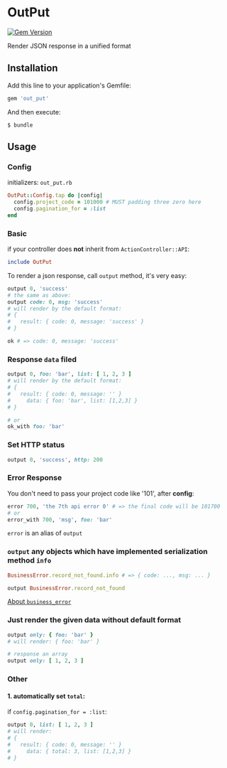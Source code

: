 # OutPut

[![Gem Version](https://badge.fury.io/rb/out_put.svg)](https://badge.fury.io/rb/out_put)

Render JSON response in a unified format

## Installation

Add this line to your application's Gemfile:

```ruby
gem 'out_put'
```

And then execute:

    $ bundle

## Usage

### Config

initializers: `out_put.rb`

```ruby
OutPut::Config.tap do |config|
  config.project_code = 101000 # MUST padding three zero here
  config.pagination_for = :list
end
```

### Basic

if your controller does **not** inherit from `ActionController::API`:

```ruby
include OutPut
```

To render a json response, call `output` method, it's very easy:

```ruby
output 0, 'success'
# the same as above:
output code: 0, msg: 'success'
# will render by the default format:
# {
#   result: { code: 0, message: 'success' }
# }

ok # => code: 0, message: 'success'
```

### Response `data` filed

```ruby
output 0, foo: 'bar', list: [ 1, 2, 3 ]
# will render by the default format:
# {
#   result: { code: 0, message: '' }
#     data: { foo: 'bar', list: [1,2,3] }
# }

# or
ok_with foo: 'bar'
```

### Set HTTP status

```ruby
output 0, 'success', http: 200
```

### Error Response

You don't need to pass your project code like '101', after **config**:

```ruby
error 700, 'the 7th api error 0' # => the final code will be 101700
# or
error_with 700, 'msg', foo: 'bar'
```

`error` is an alias of `output`

### `output` any objects which have implemented serialization method `info`

```ruby
BusinessError.record_not_found.info # => { code: ..., msg: ... }

output BusinessError.record_not_found
```

[About `business_error`](https://github.com/zhandao/business_error/)

### Just render the given data without default format

```ruby
output only: { foo: 'bar' }
# will render: { foo: 'bar' }

# response an array
output only: [ 1, 2, 3 ]
```

### Other

#### 1. automatically set `total`:

if `config.pagination_for = :list`:

```ruby
output 0, list: [ 1, 2, 3 ]
# will render:
# {
#   result: { code: 0, message: '' }
#     data: { total: 3, list: [1,2,3] }
# }
```
